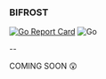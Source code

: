 ### BIFROST
[![Go Report Card](https://goreportcard.com/badge/github.com/ashishra0/bifrost)](https://goreportcard.com/report/github.com/ashishra0/bifrost)
![Go](https://github.com/ashishra0/bifrost/workflows/Go/badge.svg?branch=master&event=push)

--

COMING SOON 😲